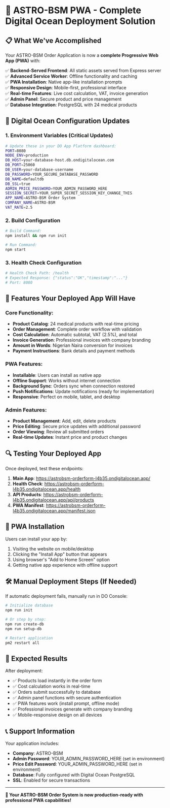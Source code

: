 # 🚀 ASTRO-BSM PWA - Complete Digital Ocean Deployment Solution

## 📋 **What We've Accomplished**

Your ASTRO-BSM Order Application is now a **complete Progressive Web App (PWA)** with:

✅ **Backend-Served Frontend**: All static assets served from Express server  
✅ **Advanced Service Worker**: Offline functionality and caching  
✅ **PWA Installation**: Native app-like installation prompts  
✅ **Responsive Design**: Mobile-first, professional interface  
✅ **Real-time Features**: Live cost calculation, VAT, invoice generation  
✅ **Admin Panel**: Secure product and price management  
✅ **Database Integration**: PostgreSQL with 24 medical products  

## 🔧 **Digital Ocean Configuration Updates**

### **1. Environment Variables (Critical Updates)**
```bash
# Update these in your DO App Platform dashboard:
PORT=8080
NODE_ENV=production
DB_HOST=your-database-host.db.ondigitalocean.com
DB_PORT=25060
DB_USER=your-database-username
DB_PASSWORD=YOUR_SECURE_DATABASE_PASSWORD
DB_NAME=defaultdb
DB_SSL=true
ADMIN_PRICE_PASSWORD=YOUR_ADMIN_PASSWORD_HERE
SESSION_SECRET=YOUR_SUPER_SECRET_SESSION_KEY_CHANGE_THIS
APP_NAME=ASTRO-BSM Order System
COMPANY_NAME=ASTRO-BSM
VAT_RATE=2.5
```

### **2. Build Configuration**
```bash
# Build Command:
npm install && npm run init

# Run Command:
npm start
```

### **3. Health Check Configuration**
```bash
# Health Check Path: /health
# Expected Response: {"status":"OK","timestamp":"..."}
# Port: 8080
```

## 🎯 **Features Your Deployed App Will Have**

### **Core Functionality:**
- **Product Catalog**: 24 medical products with real-time pricing
- **Order Management**: Complete order workflow with validation
- **Cost Calculation**: Automatic subtotal, VAT (2.5%), and total
- **Invoice Generation**: Professional invoices with company branding
- **Amount in Words**: Nigerian Naira conversion for invoices
- **Payment Instructions**: Bank details and payment methods

### **PWA Features:**
- **Installable**: Users can install as native app
- **Offline Support**: Works without internet connection
- **Background Sync**: Orders sync when connection restored
- **Push Notifications**: Update notifications (ready for implementation)
- **Responsive**: Perfect on mobile, tablet, and desktop

### **Admin Features:**
- **Product Management**: Add, edit, delete products
- **Price Editing**: Secure price updates with additional password
- **Order Viewing**: Review all submitted orders
- **Real-time Updates**: Instant price and product changes

## 🔍 **Testing Your Deployed App**

Once deployed, test these endpoints:

1. **Main App**: https://astrobsm-orderform-l4b35.ondigitalocean.app/
2. **Health Check**: https://astrobsm-orderform-l4b35.ondigitalocean.app/health
3. **API Products**: https://astrobsm-orderform-l4b35.ondigitalocean.app/api/products
4. **PWA Manifest**: https://astrobsm-orderform-l4b35.ondigitalocean.app/manifest.json

## 📱 **PWA Installation**

Users can install your app by:
1. Visiting the website on mobile/desktop
2. Clicking the "Install App" button that appears
3. Using browser's "Add to Home Screen" option
4. Getting native app experience with offline support

## 🛠 **Manual Deployment Steps (If Needed)**

If automatic deployment fails, manually run in DO Console:

```bash
# Initialize database
npm run init

# Or step by step:
npm run create-db
npm run setup-db

# Restart application
pm2 restart all
```

## 🎉 **Expected Results**

After deployment:
- ✅ Products load instantly in the order form
- ✅ Cost calculation works in real-time
- ✅ Orders submit successfully to database
- ✅ Admin panel functions with secure authentication
- ✅ PWA features work (install prompt, offline mode)
- ✅ Professional invoices generate with company branding
- ✅ Mobile-responsive design on all devices

## 📞 **Support Information**

Your application includes:
- **Company**: ASTRO-BSM
- **Admin Password**: YOUR_ADMIN_PASSWORD_HERE (set in environment)
- **Price Edit Password**: YOUR_ADMIN_PASSWORD_HERE (set in environment)
- **Database**: Fully configured with Digital Ocean PostgreSQL
- **SSL**: Enabled for secure transactions

---

**🚀 Your ASTRO-BSM Order System is now production-ready with professional PWA capabilities!**
